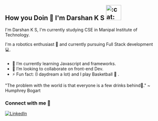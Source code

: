 ## How you Doin 👋 I'm Darshan K S <img src="https://i.imgur.com/veZrcC7.gif" alt=":cat:" width="50" />
I'm Darshan K S, I'm currently studying CSE in Manipal Institute of Technology.

I'm a robotics enthusiast 🤖 and currently pursuing Full Stack development :computer:. 

###

- 🌱 I’m currently learning Javascript and frameworks.
- 👯 I’m looking to collaborate on front-end Dev.
- ⚡ Fun fact: (I daydream a lot) and I play Basketball :basketball: .

"The problem with the world is that everyone is a few drinks behind:beer:." ~ Humphrey Bogart

### Connect with me 🔗

[![LinkedIn](https://img.shields.io/badge/LinkedIn-0077B5?style=for-the-badge&logo=linkedin&logoColor=white)](https://www.linkedin.com/in/darshan-k-s/)







<!--
**Darshan-K-S-work/Darshan-K-S-work** is a ✨ _special_ ✨ repository because its `README.md` (this file) appears on your GitHub profile.

Here are some ideas to get you started:

- 🔭 I’m currently working on ...
- 🌱 I’m currently learning ...
- 👯 I’m looking to collaborate on ...
- 🤔 I’m looking for help with ...
- 💬 Ask me about ...
- 📫 How to reach me: ...
- 😄 Pronouns: ...
- ⚡ Fun fact: ...
-->
